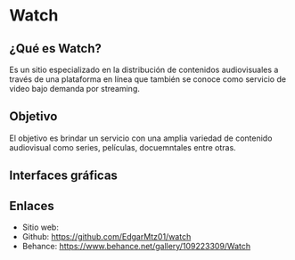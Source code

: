 # Watch

## ¿Qué es Watch?

Es un sitio especializado en la distribución de contenidos audiovisuales a través de una plataforma en línea que también se conoce como servicio de video bajo demanda por streaming. 


## Objetivo

El objetivo es brindar un servicio con una amplia variedad de contenido audiovisual como series, películas, docuemntales entre otras. 

## Interfaces gráficas


## Enlaces
- Sitio web: 
- Github: https://github.com/EdgarMtz01/watch
- Behance: https://www.behance.net/gallery/109223309/Watch
